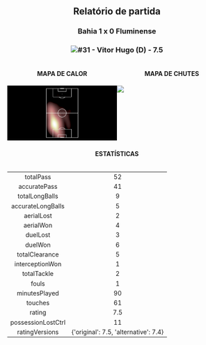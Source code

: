 <h2 style="text-align: center;">Relatório de partida</h3>

<h3 style="text-align: center;">Bahia 1 x 0 Fluminense</h3>

<h3 style="text-align: center;"><img src="https://api.sofascore.com/api/v1/player/794838/image">#31 - Vitor Hugo (D) - 7.5</h3>

<div style="text-align: left; display: grid; grid-template-columns: 1fr 1fr;">
  <div>
    <h4 style="text-align: center;">MAPA DE CALOR</h3>
    <img src=../players/heatmaps/11067343_794838.png>
</div>
  <div>
    <h4 style="text-align: center;">MAPA DE CHUTES</h3>
    <img src=../players/shotmaps/11067343_794838.png>
  </div>
</div>

<h4 style="text-align: center;">ESTATÍSTICAS</h3>
<div style="text-align: center; display: grid; grid-template-columns: 1fr;">
  <div>
    <table>
        <tr>
            <td>totalPass
            </td>
            <td>52
            </td>
        </tr><tr>
            <td>accuratePass
            </td>
            <td>41
            </td>
        </tr><tr>
            <td>totalLongBalls
            </td>
            <td>9
            </td>
        </tr><tr>
            <td>accurateLongBalls
            </td>
            <td>5
            </td>
        </tr><tr>
            <td>aerialLost
            </td>
            <td>2
            </td>
        </tr><tr>
            <td>aerialWon
            </td>
            <td>4
            </td>
        </tr><tr>
            <td>duelLost
            </td>
            <td>3
            </td>
        </tr><tr>
            <td>duelWon
            </td>
            <td>6
            </td>
        </tr><tr>
            <td>totalClearance
            </td>
            <td>5
            </td>
        </tr><tr>
            <td>interceptionWon
            </td>
            <td>1
            </td>
        </tr><tr>
            <td>totalTackle
            </td>
            <td>2
            </td>
        </tr><tr>
            <td>fouls
            </td>
            <td>1
            </td>
        </tr><tr>
            <td>minutesPlayed
            </td>
            <td>90
            </td>
        </tr><tr>
            <td>touches
            </td>
            <td>61
            </td>
        </tr><tr>
            <td>rating
            </td>
            <td>7.5
            </td>
        </tr><tr>
            <td>possessionLostCtrl
            </td>
            <td>11
            </td>
        </tr><tr>
            <td>ratingVersions
            </td>
            <td>{'original': 7.5, 'alternative': 7.4}
            </td>
        </tr>
        </table>
</div>